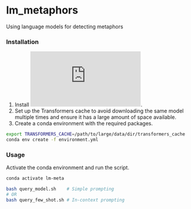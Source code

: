 # lm_metaphors
Using language models for detecting metaphors

### Installation

1. Install ![Miniconda](https://docs.conda.io/projects/miniconda/en/latest/miniconda-install.html).
2. Set up the Transformers cache to avoid downloading the same model multiple times and ensure it has a large amount of space available.
3. Create a conda environment with the required packages.

```bash
export TRANSFORMERS_CACHE=/path/to/large/data/dir/transformers_cache
conda env create -f environment.yml
```

### Usage

Activate the conda environment and run the script.
```bash
conda activate lm-meta

bash query_model.sh    # Simple prompting
# OR
bash query_few_shot.sh # In-context prompting
```